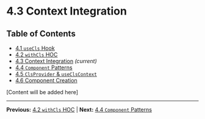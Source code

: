 # 4.3 Context Integration

## Table of Contents
- [4.1 `useCls` Hook](./4.1-usecls-hook.md)
- [4.2 `withCls` HOC](./4.2-withcls-hoc.md)
- [4.3 Context Integration](./4.3-context-integration.md) *(current)*
- [4.4 `Component` Patterns](./4.4-component-patterns.md)
- [4.5 `ClsProvider` & `useClsContext`](./4.5-clsprovider-useclscontext.md)
- [4.6 Component Creation](./4.6-component-creation.md)

[Content will be added here]

---

**Previous:** [4.2 `withCls` HOC](./4.2-withcls-hoc.md) | **Next:** [4.4 `Component` Patterns](./4.4-component-patterns.md)
